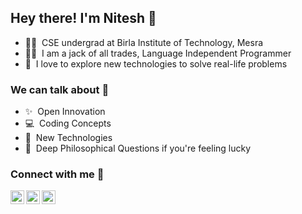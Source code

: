 ## Hey there! I'm Nitesh 👋
- 👨‍🎓 &nbsp;CSE undergrad at Birla Institute of Technology, Mesra <br/>
- 👨‍💻 &nbsp;I am a jack of all trades, Language Independent Programmer <br/>
- 🤩 &nbsp;I love to explore new technologies to solve real-life problems <br/>


### We can talk about 💬
- ✨ &nbsp;Open Innovation <br/>
- 💻 &nbsp;Coding Concepts <br/>
- 📰 &nbsp;New Technologies <br/>
- 🧐 &nbsp;Deep Philosophical Questions if you're feeling lucky <br/>


### Connect with me 🔗

[<img align="left" alt="NiteshJyotishi | Twitter" width="22px" src="https://cdn.jsdelivr.net/npm/simple-icons@v3/icons/twitter.svg" />][twitter]
[<img align="left" alt="NiteshJyotishi | LinkedIn" width="22px" src="https://cdn.jsdelivr.net/npm/simple-icons@v3/icons/linkedin.svg" />][linkedin]
[<img align="left" alt="NiteshJyotishi | Gmail" width="22px" src="https://cdn.jsdelivr.net/npm/simple-icons@v3/icons/gmail.svg" />][gmail]

[twitter]: https://twitter.com/Nitesh_Jyo/
[linkedin]: https://www.linkedin.com/in/niteshjyotishi/
[gmail]: mailto:niteshjyotishi@gmail.com
